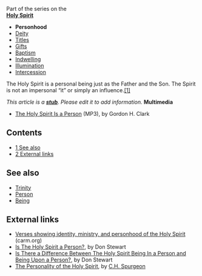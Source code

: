 Part of the series on the  
**[Holy Spirit](Holy_Spirit "Holy Spirit")**
-   **Personhood**
-   [Deity](Deity_of_the_Holy_Spirit "Deity of the Holy Spirit")
-   [Titles](Titles_of_the_Holy_Spirit "Titles of the Holy Spirit")
-   [Gifts](Gifts_of_the_Spirit "Gifts of the Spirit")
-   [Baptism](Baptism_of_the_Holy_Spirit "Baptism of the Holy Spirit")
-   [Indwelling](Indwelling_of_the_Holy_Spirit "Indwelling of the Holy Spirit")
-   [Illumination](Illumination_of_the_Holy_Spirit "Illumination of the Holy Spirit")
-   [Intercession](Intercession_of_the_Holy_Spirit "Intercession of the Holy Spirit")

The Holy Spirit is a personal being just as the Father and the Son.
The Spirit is not an impersonal “it” or simply an
influence.[[1]](http://www.bible.org/page.asp?page_id=392)

*This article is a **[stub](http://www.theopedia.com/Category:Theopedia_stubs "Category:Theopedia stubs")**. Please edit it to add information.*
**Multimedia**

-   [The Holy Spirit Is a Person](http://www.trinitylectures.org/MP3/The_Holy_Spirit_is_a_Person.mp3)
    (MP3), by Gordon H. Clark

## Contents

-   [1 See also](#See_also)
-   [2 External links](#External_links)



## See also

-   [Trinity](Trinity "Trinity")
-   [Person](Person "Person")
-   [Being](Being "Being")

## External links

-   [Verses showing identity, ministry, and personhood of the Holy Spirit](http://www.carm.org/doctrine/trinityspirit.htm)
    (carm.org)
-   [Is The Holy Spirit a Person?](http://www.blueletterbible.org/faq/nbi/404.html),
    by Don Stewart
-   [Is There a Difference Between The Holy Spirit Being In a Person and Being Upon a Person?](http://www.blueletterbible.org/faq/nbi/824.html),
    by Don Stewart
-   [The Personality of the Holy Spirit](http://www.biblebb.com/files/spurgeon/0004.htm),
    by [C.H. Spurgeon](C.H._Spurgeon "C.H. Spurgeon")



